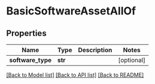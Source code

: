 # BasicSoftwareAssetAllOf

## Properties
Name | Type | Description | Notes
------------ | ------------- | ------------- | -------------
**software_type** | **str** |  | [optional] 

[[Back to Model list]](../README.md#documentation-for-models) [[Back to API list]](../README.md#documentation-for-api-endpoints) [[Back to README]](../README.md)



